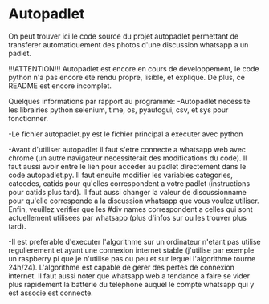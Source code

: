 # Autopadlet
On peut trouver ici le code source du projet autopadlet permettant de transferer automatiquement des photos d'une discussion whatsapp a un padlet.

!!!ATTENTION!!! Autopadlet est encore en cours de developpement, le code python n'a pas encore ete rendu propre, lisible, et explique. De plus, ce README est encore incomplet.

Quelques informations par rapport au programme:
-Autopadlet necessite les librairies python selenium, time, os, pyautogui, csv, et sys pour fonctionner.

-Le fichier autopadlet.py est le fichier principal a executer avec python

-Avant d'utiliser autopadlet il faut s'etre connecte a whatsapp web avec chrome (un autre navigateur necessiterait des modifications du code). Il faut aussi avoir entre le lien pour acceder au padlet directement dans le code autopadlet.py. Il faut ensuite modifier les variables categories, catcodes, catids pour qu'elles correspondent a votre padlet (instructions pour catids plus tard). Il faut aussi changer la valeur de discussionname pour qu'elle corresponde a la discussion whatsapp que vous voulez utiliser. Enfin, veuillez verifier que les #div names correspondent a celles qui sont actuellement utilisees par whatsapp (plus d'infos sur ou les trouver plus tard).

-Il est preferable d'executer l'algorithme sur un ordinateur n'etant pas utilise regulierement et ayant une connexion internet stable (j'utilise par exemple un raspberry pi que je n'utilise pas ou peu et sur lequel l'algorithme tourne 24h/24). L'algorithme est capable de gerer des pertes de connexion internet. Il faut aussi noter que whatsapp web a tendance a faire se vider plus rapidement la batterie du telephone auquel le compte whatsapp qui y est associe est connecte.
